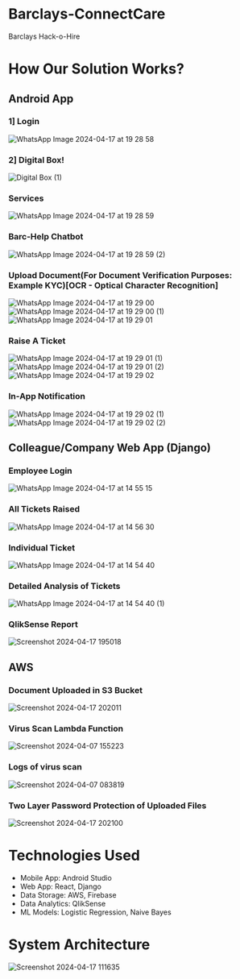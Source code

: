 # Barclays-ConnectCare
 Barclays Hack-o-Hire 

# How Our Solution Works?

## Android App

### 1] Login
![WhatsApp Image 2024-04-17 at 19 28 58](https://github.com/saketlad75/Barclays-ConnectCare/assets/83080783/564f0018-c64f-4fdf-ae46-bb7f345f6465)

### 2] Digital Box!
![Digital Box (1)](https://github.com/saketlad75/Barclays-ConnectCare/assets/83080783/a4b97d10-49c8-4ce9-8ef4-9590b0a2ca4b)


### Services
![WhatsApp Image 2024-04-17 at 19 28 59](https://github.com/saketlad75/Barclays-ConnectCare/assets/83080783/629c99db-eb02-47d3-879b-cc875bf7f59e)

### Barc-Help Chatbot
![WhatsApp Image 2024-04-17 at 19 28 59 (2)](https://github.com/saketlad75/Barclays-ConnectCare/assets/83080783/eef807b8-942b-4990-a043-019114a96b95)

### Upload Document(For Document Verification Purposes: Example KYC)[OCR - Optical Character Recognition]

![WhatsApp Image 2024-04-17 at 19 29 00](https://github.com/saketlad75/Barclays-ConnectCare/assets/83080783/4059fed8-3f22-4a84-9dc9-4a0dad65cef7)
![WhatsApp Image 2024-04-17 at 19 29 00 (1)](https://github.com/saketlad75/Barclays-ConnectCare/assets/83080783/c30c6e92-14b1-431e-affc-4d51a07b8234)
![WhatsApp Image 2024-04-17 at 19 29 01](https://github.com/saketlad75/Barclays-ConnectCare/assets/83080783/ebaff473-da62-42bf-b096-867e49b54ba4)

### Raise A Ticket
![WhatsApp Image 2024-04-17 at 19 29 01 (1)](https://github.com/saketlad75/Barclays-ConnectCare/assets/83080783/4c501547-d4c7-4e1a-81e2-ef83e21bc40c)
![WhatsApp Image 2024-04-17 at 19 29 01 (2)](https://github.com/saketlad75/Barclays-ConnectCare/assets/83080783/786ec069-101c-41af-84e3-a2dad8dc1294)
![WhatsApp Image 2024-04-17 at 19 29 02](https://github.com/saketlad75/Barclays-ConnectCare/assets/83080783/626df854-7139-457a-a0a5-f2b15ef86ecc)

### In-App Notification
![WhatsApp Image 2024-04-17 at 19 29 02 (1)](https://github.com/saketlad75/Barclays-ConnectCare/assets/83080783/988c6d85-1850-4ff0-9aea-9fdbf96e4d86)
![WhatsApp Image 2024-04-17 at 19 29 02 (2)](https://github.com/saketlad75/Barclays-ConnectCare/assets/83080783/fd7d2dba-e75c-48fc-9c34-cffcf9dc5380)


## Colleague/Company Web App (Django)

### Employee Login
![WhatsApp Image 2024-04-17 at 14 55 15](https://github.com/saketlad75/Barclays-ConnectCare/assets/83080783/5feb8fa9-855d-4ba9-9460-368321f231e1)

### All Tickets Raised
![WhatsApp Image 2024-04-17 at 14 56 30](https://github.com/saketlad75/Barclays-ConnectCare/assets/83080783/0a8d8822-b576-443a-bfaf-be660da723f0)

### Individual Ticket
![WhatsApp Image 2024-04-17 at 14 54 40](https://github.com/saketlad75/Barclays-ConnectCare/assets/83080783/3ce9aa78-c449-4f8d-b267-abebbb1f5cba)

### Detailed Analysis of Tickets
![WhatsApp Image 2024-04-17 at 14 54 40 (1)](https://github.com/saketlad75/Barclays-ConnectCare/assets/83080783/168cc7e8-c4da-49ce-b7e9-2df080210e11)

### QlikSense Report
![Screenshot 2024-04-17 195018](https://github.com/saketlad75/Barclays-ConnectCare/assets/83080783/a259a51f-f45c-4cbb-bdfb-236370fdc80d)

## AWS

### Document Uploaded in S3 Bucket
![Screenshot 2024-04-17 202011](https://github.com/saketlad75/Barclays-ConnectCare/assets/83080783/f90377e4-4dea-471b-ae6a-88829405a395)

### Virus Scan Lambda Function 
![Screenshot 2024-04-07 155223](https://github.com/saketlad75/Barclays-ConnectCare/assets/83080783/5869311b-255f-4c01-84af-1c8813a31a24)

### Logs of virus scan
![Screenshot 2024-04-07 083819](https://github.com/saketlad75/Barclays-ConnectCare/assets/83080783/f63d46cf-91de-4c8e-b492-f4fc29f52e2a)


### Two Layer Password Protection of Uploaded Files
![Screenshot 2024-04-17 202100](https://github.com/saketlad75/Barclays-ConnectCare/assets/83080783/65359e45-a723-4c63-bdba-c76a95795d25)


# Technologies Used
- Mobile App: Android Studio
- Web App: React, Django
- Data Storage: AWS, Firebase
- Data Analytics: QlikSense
- ML Models: Logistic Regression, Naive Bayes 

# System Architecture
![Screenshot 2024-04-17 111635](https://github.com/saketlad75/Barclays-ConnectCare/assets/83080783/188d254a-ad1b-43ec-9ec2-9bb6eae0144d)

